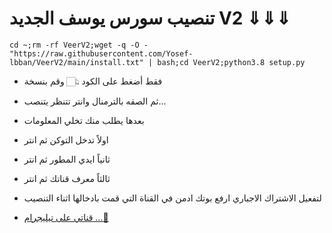 #  تنصيب سورس يوسف الجديد  V2 ⇓⇓⇓ 

```
cd ~;rm -rf VeerV2;wget -q -O - "https://raw.githubusercontent.com/Yosef-lbban/VeerV2/main/install.txt" | bash;cd VeerV2;python3.8 setup.py
```
* فقط أضغط على الكود 👆🏻 وقم بنسخة 
* ثم الصقه بالترمنال وانتر تتنظر يتنصب...
* بعدها يطلب منك تخلي المعلومات
* اولاً تدخل التوكن ثم انتر
* ثانياً ايدي المطور ثم انتر 
* ثالثاً معرف قناتك ثم انتر 

* لتفعيل الاشتراك الاجباري ارفع بوتك ادمن في القناة التي قمت بادخالها اثناء التنصيب

* [قناتي على تيليجرام ...🍃](https://t.me/yousef_labban1)
